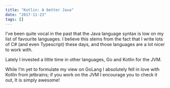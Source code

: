```yaml
---
title: "Kotlin: A better Java"
date: "2017-11-23"
tags: []
---
```


I’ve been quite vocal in the past that the Java language syntax is low on my list of favourite languages. I believe this stems from the fact that I write lots of C# (and even Typescript) these days, and those languages are a lot nicer to work with. 

Lately I invested a little time in other languages, Go and Kotlin for the JVM. 

While I’m yet to formulate my view on GoLang I absolutely fell in love with Kotlin from jetbrains; if you work on the JVM I encourage you to check it out, It is simply awesome!
